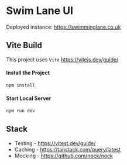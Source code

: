 # Swim Lane UI

Deployed instance: https://swimminglane.co.uk

## Vite Build

This project uses `Vite` https://vitejs.dev/guide/

#### Install the Project

```bash
npm install
```

#### Start Local Server

```bash
npm run dev
```

## Stack

- Testing - https://vitest.dev/guide/
- Caching - https://tanstack.com/query/latest
- Mocking - https://github.com/nock/nock
